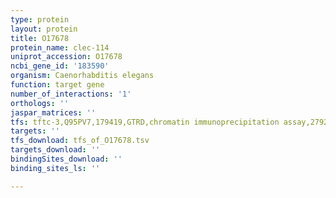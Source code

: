 ```yaml
---
type: protein
layout: protein
title: O17678
protein_name: clec-114
uniprot_accession: O17678
ncbi_gene_id: '183590'
organism: Caenorhabditis elegans
function: target gene
number_of_interactions: '1'
orthologs: ''
jaspar_matrices: ''
tfs: tftc-3,Q95PV7,179419,GTRD,chromatin immunoprecipitation assay,27924024%5Buid%5D,No
targets: ''
tfs_download: tfs_of_O17678.tsv
targets_download: ''
bindingSites_download: ''
binding_sites_ls: ''

---
```

